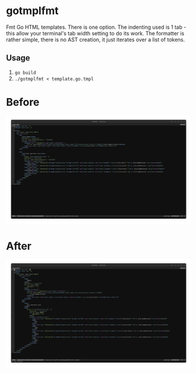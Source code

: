 # gotmplfmt

Fmt Go HTML templates. There is one option. The indenting used is 1 tab - this allow your terminal's tab
width setting to do its work. The formatter is rather simple, there is no AST creation, it just iterates over
a list of tokens.

## Usage

1. `go build`
2. `./gotmplfmt < template.go.tmpl`

# Before

![Before fmt](Before.png)

# After

![After fmt](After.png)
